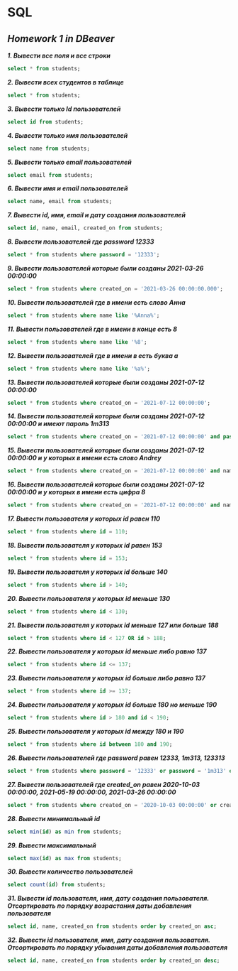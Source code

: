 # SQL
## _Homework 1 in DBeaver_

***1. Вывести все поля и все строки***

```sql
select * from students;
```

***2. Вывести всех студентов в таблице***

```sql
select * from students;
```

***3. Вывести только Id пользователей***

```sql
select id from students;
```

***4. Вывести только имя пользователей***

```sql
select name from students;
```

***5. Вывести только email пользователей***

```sql
select email from students;
```

***6. Вывести имя и email пользователей***

```sql
select name, email from students;
```

***7. Вывести id, имя, email и дату создания пользователей***

```sql
select id, name, email, created_on from students;
```

***8. Вывести пользователей где password 12333***

```sql
select * from students where password = '12333';
```

***9. Вывести пользователей которые были созданы 2021-03-26 00:00:00***

```sql
select * from students where created_on = '2021-03-26 00:00:00.000';
```

***10. Вывести пользователей где в имени есть слово Анна***

```sql
select * from students where name like '%Anna%';
```

***11. Вывести пользователей где в имени в конце есть 8***

```sql
select * from students where name like '%8';
```

***12. Вывести пользователей где в имени в есть буква а***

```sql
select * from students where name like '%a%';
```

***13. Вывести пользователей которые были созданы 2021-07-12 00:00:00***

```sql
select * from students where created_on = '2021-07-12 00:00:00';
```

***14. Вывести пользователей которые были созданы 2021-07-12 00:00:00 и имеют пароль 1m313***
```sql
select * from students where created_on = '2021-07-12 00:00:00' and password = '1m313';
```
***15. Вывести пользователей которые были созданы 2021-07-12 00:00:00 и у которых в имени есть слово Andrey***
```sql
select * from students where created_on = '2021-07-12 00:00:00' and name like '%Andrey%';
```
***16. Вывести пользователей которые были созданы 2021-07-12 00:00:00 и у которых в имени есть цифра 8***
```sql
select * from students where created_on = '2021-07-12 00:00:00' and name like '%8%';
```
***17. Вывести пользователя у которых id равен 110***
```sql
select * from students where id = 110;
```
***18. Вывести пользователя у которых id равен 153***
```sql
select * from students where id = 153;
```
***19. Вывести пользователя у которых id больше 140***
```sql
select * from students where id > 140;
```
***20. Вывести пользователя у которых id меньше 130***
```sql
select * from students where id < 130;
```
***21. Вывести пользователя у которых id меньше 127 или больше 188***
```sql
select * from students where id < 127 OR id > 188;
```
***22. Вывести пользователя у которых id меньше либо равно 137***
```sql
select * from students where id <= 137;
```
***23. Вывести пользователя у которых id больше либо равно 137***
```sql
select * from students where id >= 137;
```
***24. Вывести пользователя у которых id больше 180 но меньше 190***
```sql
select * from students where id > 180 and id < 190;
```
***25. Вывести пользователя у которых id между 180 и 190***
```sql
select * from students where id between 180 and 190;
```
***26. Вывести пользователей где password равен 12333, 1m313, 123313***
```sql
select * from students where password = '12333' or password = '1m313' or password = '123313';
```
***27. Вывести пользователей где created_on равен 2020-10-03 00:00:00, 2021-05-19 00:00:00, 2021-03-26 00:00:00***
```sql
select * from students where created_on = '2020-10-03 00:00:00' or created_on = '2021-05-19 00:00:00' or created_on = '2021-03-26 00:00:00';
```
***28. Вывести минимальный id***
```sql
select min(id) as min from students;
```
***29. Вывести максимальный***
```sql
select max(id) as max from students;
```
***30. Вывести количество пользователей***
```sql
select count(id) from students;
```
***31. Вывести id пользователя, имя, дату создания пользователя. Отсортировать по порядку возрастания даты добавления пользователя***
```sql
select id, name, created_on from students order by created_on asc;
```
***32. Вывести id пользователя, имя, дату создания пользователя. Отсортировать по порядку убывания даты добавления пользователя***
```sql
select id, name, created_on from students order by created_on desc;
```


